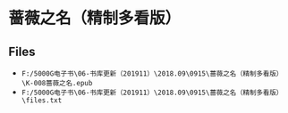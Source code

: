 # 蔷薇之名（精制多看版）

## Files

- `F:/5000G电子书\06-书库更新（201911）\2018.09\0915\蔷薇之名（精制多看版）\K-008蔷薇之名.epub`
- `F:/5000G电子书\06-书库更新（201911）\2018.09\0915\蔷薇之名（精制多看版）\files.txt`
